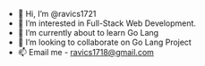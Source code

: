 - 👋 Hi, I’m @ravics1721
- 👀 I’m interested in Full-Stack Web Development. 
- 🌱 I’m currently about to learn Go Lang
- 💞️ I’m looking to collaborate on Go Lang Project
- 📫 Email me - ravics1718@gmail.com

<!---
ravics1721/ravics1721 is a ✨ special ✨ repository because its `README.md` (this file) appears on your GitHub profile.
You can click the Preview link to take a look at your changes.
--->
